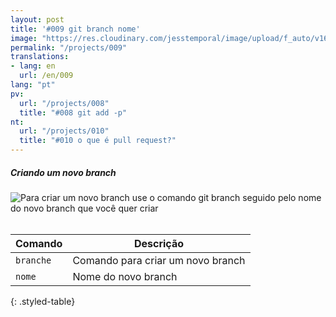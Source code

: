 ```yaml
---
layout: post
title: '#009 git branch nome'
image: "https://res.cloudinary.com/jesstemporal/image/upload/f_auto/v1642878671/gitfichas/pt/009/thumbnail_yfronh.jpg"
permalink: "/projects/009"
translations:
- lang: en
  url: /en/009
lang: "pt"
pv:
  url: "/projects/008"
  title: "#008 git add -p"
nt:
  url: "/projects/010"
  title: "#010 o que é pull request?"
---
```

##### Criando um novo branch

<img alt="Para criar um novo branch use o comando git branch seguido pelo nome do novo branch que você quer criar" src="https://res.cloudinary.com/jesstemporal/image/upload/v1642878671/gitfichas/pt/009/full_gnqiu7.jpg"><br><br>

| Comando | Descrição |
|---------|-------------|
| `branche` | Comando para criar um novo branch |
| `nome` | Nome do novo branch |
{: .styled-table}
